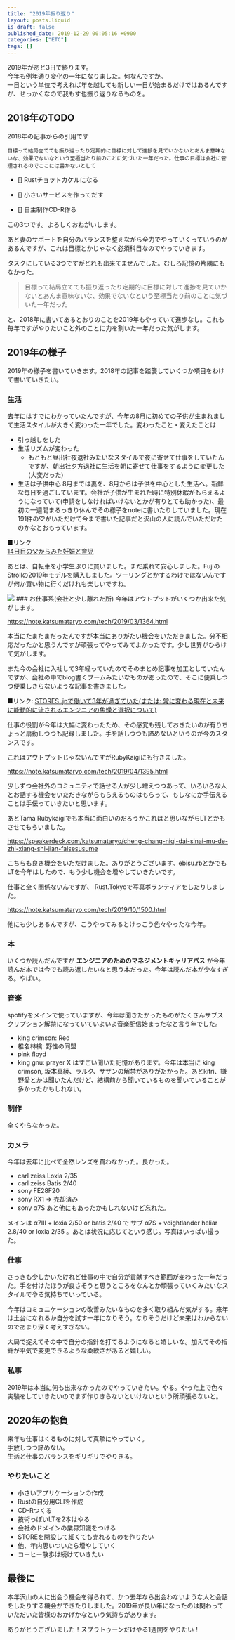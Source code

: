 ```yaml
---
title: "2019年振り返り"
layout: posts.liquid
is_draft: false
published_date: 2019-12-29 00:05:16 +0900
categories: ["ETC"]
tags: []
---
```


2019年があと3日で終ります。  
今年も例年通り変化の一年になりました。何なんですか。  
一日という単位で考えれば年を越しても新しい一日が始まるだけではあるんですが、せっかくなので我もす也振り返りなるものを。

## 2018年のTODO
2018年の記事からの引用です

    目標って結局立てても振り返ったり定期的に目標に対して進捗を見ていかないとあんま意味ないな、効果でないなという至極当たり前のことに気づいた一年だった。仕事の目標は会社に管理されるのでここには書かないとして

- [] Rustチョットカケルになる

- [] 小さいサービスを作ってだす

- [] 自主制作CD-R作る

この3つです。よろしくおねがいします。

あと妻のサポートを自分のバランスを整えながら全力でやっていくっていうのがあるんですが、これは目標とかじゃなく必須科目なのでやっていきます。

タスクにしている3つですがどれも出来てませんでした。むしろ記憶の片隅にもなかった。

> 目標って結局立てても振り返ったり定期的に目標に対して進捗を見ていかないとあんま意味ないな、効果でないなという至極当たり前のことに気づいた一年だった

と、2018年に書いてあるとおりのことを2019年もやっていて進歩なし。これも毎年ですがやりたいこと外のことに力を割いた一年だった気がします。

## 2019年の様子
2019年の様子を書いていきます。2018年の記事を踏襲していくつか項目をわけて書いていきたい。

### 生活
去年にはすでにわかっていたんですが、今年の8月に初めての子供が生まれまして生活スタイルが大きく変わった一年でした。変わったこと・変えたことは

- 引っ越しをした
- 生活リズムが変わった
  - もともと昼出社夜退社みたいなスタイルで夜に寄せて仕事をしていたんですが、朝出社夕方退社に生活を朝に寄せて仕事をするように変更した(大変だった)
- 生活は子供中心
8月までは妻を、8月からは子供を中心とした生活へ。新鮮な毎日を過ごしています。会社が子供が生まれた時に特別休暇がもらえるようになっていて(申請をしなければいけないとかが有りとても助かった)、最初の一週間まるっきり休んでその様子をnoteに書いたりしていました。現在191件の♡がいただけて今まで書いた記事だと沢山の人に読んでいただけたのかなとおもっています。

■リンク  
[14日目の父からみた妊娠と育児](https://note.com/acairojuni/n/nde2be6754f14)

あとは、自転車を小学生ぶりに買いました。まだ乗れて安心しました。FujiのStrollの2019年モデルを購入しました。ツーリングとかするわけではないんですが何か買い物に行くだけれも楽しいですね。

<img class="in_article" src="/public/images/2019/12/4B973F16-733D-4EA1-852F-5963ECEA043B-2-1024x680.jpg">
### お仕事系(会社と少し離れた所)
今年はアウトプットがいくつか出来た気がします。

https://note.katsumataryo.com/tech/2019/03/1364.html

本当にたまたまだったんですが本当にありがたい機会をいただきました。分不相応だったかと思うんですが頑張ってやってみてよかったです。少し世界がひらけて気がします。

また今の会社に入社して3年経っていたのでそのまとめ記事を加工としていたんですが、会社の中でblog書くブームみたいなものがあったので、そこに便乗しつつ便乗しきらないような記事を書きました。

■リンク: [STORES .jpで働いて3年が過ぎていた(または: 常に変わる現在と未来に能動的に流されるエンジニアの焦燥と選択について)](https://note.com/acairojuni/n/n36a3b0da543c)

仕事の役割が今年は大幅に変わったため、その感覚も残しておきたいのが有りちょっと扇動しつつも記録しました。手を話しつつも諦めないというのが今のスタンスです。

これはアウトプットじゃないんですがRubyKaigiにも行きました。

https://note.katsumataryo.com/tech/2019/04/1395.html

少しずつ会社外のコミュニティで話せる人が少し増えつつあって、いろいろな人とお話する機会をいただきながらもらえるものはもらって、もしなにか手伝えることは手伝っていきたいと思います。

あとTama Rubykaigiでも本当に面白いのだろうかこれはと思いながらLTとかもさせてもらいました。

https://speakerdeck.com/katsumataryo/cheng-chang-niqi-dai-sinai-mu-de-zhi-xiang-shi-jian-falsesusume

こちらも良き機会をいただけました。ありがとうございます。ebisu.rbとかでもLTを今年はしたので、もう少し機会を増やしていきたいです。

仕事と全く関係ないんですが、 Rust\.Tokyoで写真ボランティアをしたりしました。

https://note.katsumataryo.com/tech/2019/10/1500.html

他にも少しあるんですが、こうやってみるとけっこう色々やったな今年。

### 本
いくつか読んだんですが **エンジニアのためのマネジメントキャリアパス** が今年読んだ本では今でも読み返したいなと思う本だった。今年は読んだ本が少なすぎる。やばい。

### 音楽
spotifyをメインで使っていますが、今年は聞きたかったものがたくさんサブスクリプション解禁になっていていよいよ音楽配信始まったなと言う年でした。

- king crimson: Red
- 椎名林檎: 野性の同盟
- pink floyd
- king gnu: prayer X
はすごい聞いた記憶があります。今年は本当に king crimson, 坂本真綾、ラルク、サザンの解禁がありがたかった。あとkitri、鎌野愛とかは聞いたんだけど、結構前から聞いているものを聞いていることが多かったかもしれない。

### 制作
全くやらなかった。

### カメラ
今年は去年に比べて全然レンズを買わなかった。良かった。

- carl zeiss Loxia 2/35
- carl zeiss Batis 2/40
- sony FE28F20
- sony RX1 =\> 売却済み
- sony α7S
あと他にもあったかもしれないけど忘れた。

メインは α7III + loxia 2/50 or batis 2/40 で サブ α7S + voightlander heliar 2.8/40 or loxia 2/35 。あとは状況に応じてという感じ。写真はいっぱい撮った。

### 仕事
さっきも少しかいたけれど仕事の中で自分が貢献すべき範囲が変わった一年だった。手を付けたほうが良さそうと思うところをなんとか頑張っていくみたいなスタイルでやる気持ちでいっている。

今年はコミュニケーションの改善みたいなものを多く取り組んだ気がする。来年は土台になれるか自分を試す一年になりそう。なりそうだけど未来はわからないのであまり深く考えすぎない。

大局で捉えてその中で自分の指針を打てるようになると嬉しいな。加えてその指針が平気で変更できるような柔軟さがあると嬉しい。

### 私事
2019年は本当に何も出来なかったのでやっていきたい。やる。やった上で色々実験をしていきたいのでまず作りきらないといけないという所頑張らないと。

## 2020年の抱負
来年も仕事はくるものに対して真摯にやっていく。  
手放しつつ諦めない。  
生活と仕事のバランスをギリギリでやりきる。

### やりたいこと
- 小さいアプリケーションの作成
- Rustの自分用CLIを作成
- CD-Rつくる
- 技術っぽいLTを2本はやる
- 会社のドメインの業界知識をつける
- STOREを開設して細くても売れるものを作りたい
- 他、年内思いついたら増やしていく
- コーヒー散歩は続けていきたい
## 最後に
本年沢山の人に出会う機会を得られて、かつ去年なら出会わないような人と会話をしたりする機会ができたりしました。2019年が良い年になったのは関わっていただいた皆様のおかげかなという気持ちがあります。

ありがとうございました！スプラトゥーンだけやる1週間をやりたい！



